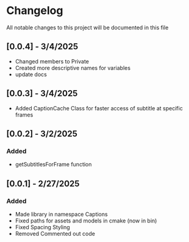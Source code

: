 # Changelog
All notable changes to this project will be documented in this file

## [0.0.4] - 3/4/2025
- Changed members to Private
- Created more descriptive names for variables
- update docs

## [0.0.3] - 3/4/2025
- Added CaptionCache Class for faster access of subtitle at specific frames

## [0.0.2] - 3/2/2025
### Added 
- getSubtitlesForFrame function

## [0.0.1] - 2/27/2025
### Added 
- Made library in namespace Captions
- Fixed paths for assets and models in cmake (now in bin)
- Fixed Spacing Styling
- Removed Commented out code